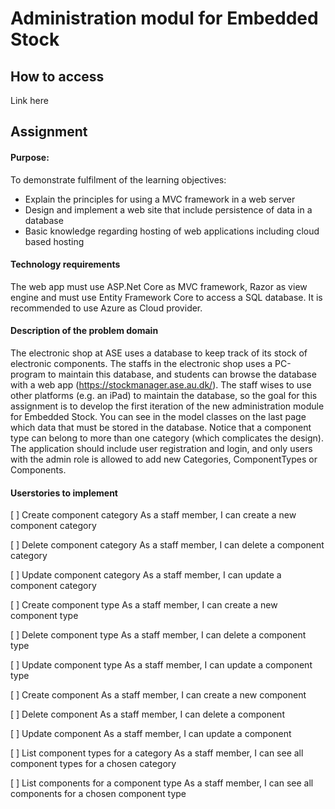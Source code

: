 # Administration modul for Embedded Stock
## How to access
Link here
## Assignment
#### Purpose:
To demonstrate fulfilment of the learning objectives:
- Explain the principles for using a MVC framework in a web server
- Design and implement a web site that include persistence of data in a database
- Basic knowledge regarding hosting of web applications including cloud based hosting
#### Technology requirements
The web app must use ASP.Net Core as MVC framework, Razor as view engine and must use Entity
Framework Core to access a SQL database. It is recommended to use Azure as Cloud provider.
#### Description of the problem domain
The electronic shop at ASE uses a database to keep track of its stock of electronic components. The staffs
in the electronic shop uses a PC-program to maintain this database, and students can browse the database
with a web app (https://stockmanager.ase.au.dk/).
The staff wises to use other platforms (e.g. an iPad) to maintain the database, so the goal for this assignment
is to develop the first iteration of the new administration module for Embedded Stock.
You can see in the model classes on the last page which data that must be stored in the database. Notice
that a component type can belong to more than one category (which complicates the design).
The application should include user registration and login, and only users with the admin role is allowed to
add new Categories, ComponentTypes or Components.

#### Userstories to implement
[ ] Create component category
As a staff member, I can create a new component category

[ ] Delete component category
As a staff member, I can delete a component category

[ ] Update component category
As a staff member, I can update a component category

[ ] Create component type
As a staff member, I can create a new component type

[ ] Delete component type
As a staff member, I can delete a component type

[ ] Update component type
As a staff member, I can update a component type

[ ] Create component
As a staff member, I can create a new component

[ ] Delete component
As a staff member, I can delete a component

[ ] Update component
As a staff member, I can update a component

[ ] List component types for a category
As a staff member, I can see all component types for a chosen category

[ ] List components for a component type
As a staff member, I can see all components for a chosen component type